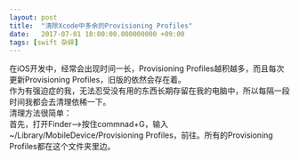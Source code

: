 ```yaml
---
layout: post
title:  "清除Xcode中多余的Provisioning Profiles"
date:   2017-07-01 10:00:00.000000000 +09:00
tags: [swift 杂碎]
---
```

在iOS开发中，经常会出现时间一长，Provisioning Profiles越积越多，而且每次更新Provisioning Profiles，旧版的依然会存在着。    
作为有强迫症的我，无法忍受没有用的东西长期存留在我的电脑中，所以每隔一段时间我都会去清理依稀一下。    
清理方法很简单：    
首先，打开Finder-->按住commnad+G，输入~/Library/MobileDevice/Provisioning Profiles，前往。所有的Provisioning Profiles都在这个文件夹里边。    


